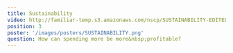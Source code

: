 ```yaml
---
title: Sustainability
video: http://familiar-temp.s3.amazonaws.com/nscp/SUSTAINABILITY-EDITED.mp4
position: 3
poster: '/images/posters/SUSTAINABILITY.png'
question: How can spending more be more&nbsp;profitable?
---
```

